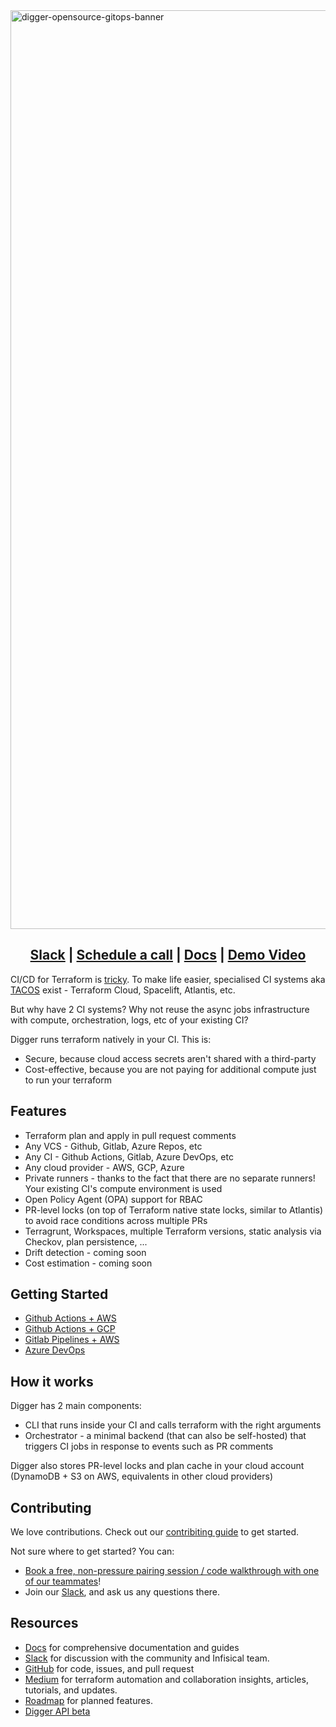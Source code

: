 <img width="1470" alt="digger-opensource-gitops-banner" src="https://github.com/diggerhq/digger/assets/1280498/7fb44db3-38ca-4021-8714-87a2f1a14982">

<h2 align="center">
  <a href="https://join.slack.com/t/diggertalk/shared_invite/zt-1tocl4w0x-E3RkpPiK7zQkehl8O78g8Q">Slack</a> |
  <a href="https://calendly.com/diggerdev/digger-open-source-terraform-cloud-alternativ-clone?month=2023-07">Schedule a call</a> |
  <a href="https://digger-20.mintlify.app">Docs</a> | 
  <a href="https://www.loom.com/share/51f27994d95f4dc5bb6eea579e1fa8dc?sid=403f161a-6c0b-44ac-af57-cc9b56190f64">Demo Video</a>

</h2>

CI/CD for Terraform is [tricky](https://itnext.io/pains-in-terraform-collaboration-249a56b4534e). To make life easier, specialised CI systems aka [TACOS](https://itnext.io/spice-up-your-infrastructure-as-code-with-tacos-1a9c179e0783) exist - Terraform Cloud, Spacelift, Atlantis, etc.

But why have 2 CI systems? Why not reuse the async jobs infrastructure with compute, orchestration, logs, etc of your existing CI?

Digger runs terraform natively in your CI. This is:

- Secure, because cloud access secrets aren't shared with a third-party
- Cost-effective, because you are not paying for additional compute just to run your terraform

## Features
- Terraform plan and apply in pull request comments
- Any VCS - Github, Gitlab, Azure Repos, etc
- Any CI - Github Actions, Gitlab, Azure DevOps, etc
- Any cloud provider - AWS, GCP, Azure
- Private runners - thanks to the fact that there are no separate runners! Your existing CI's compute environment is used
- Open Policy Agent (OPA) support for RBAC
- PR-level locks (on top of Terraform native state locks, similar to Atlantis) to avoid race conditions across multiple PRs
- Terragrunt, Workspaces, multiple Terraform versions, static analysis via Checkov, plan persistence, ...
- Drift detection - coming soon
- Cost estimation - coming soon

## Getting Started

- [Github Actions + AWS](https://docs.digger.dev/getting-started/github-actions-+-aws)
- [Github Actions + GCP](https://docs.digger.dev/getting-started/github-actions-and-gcp)
- [Gitlab Pipelines + AWS](https://docs.digger.dev/getting-started/gitlab-pipelines-+-aws)
- [Azure DevOps](https://docs.digger.dev/getting-started/azure-devops)

## How it works

Digger has 2 main components:
- CLI that runs inside your CI and calls terraform with the right arguments
- Orchestrator - a minimal backend (that can also be self-hosted) that triggers CI jobs in response to events such as PR comments

Digger also stores PR-level locks and plan cache in your cloud account (DynamoDB + S3 on AWS, equivalents in other cloud providers)

## Contributing

We love contributions. Check out our [contribiting guide](CONTRIBUTING.md) to get started. 

Not sure where to get started? You can:

-   [Book a free, non-pressure pairing session / code walkthrough with one of our teammates](https://calendly.com/diggerdev/digger-pro-demo-clone)!
-   Join our <a href="https://join.slack.com/t/diggertalk/shared_invite/zt-1tocl4w0x-E3RkpPiK7zQkehl8O78g8Q">Slack</a>, and ask us any questions there.


## Resources

- [Docs](https://docs.digger.dev/) for comprehensive documentation and guides
- [Slack](https://join.slack.com/t/diggertalk/shared_invite/zt-1tocl4w0x-E3RkpPiK7zQkehl8O78g8Q) for discussion with the community and Infisical team.
- [GitHub](https://github.com/diggerhq/digger) for code, issues, and pull request
- [Medium](https://medium.com/@DiggerHQ) for terraform automation and collaboration insights, articles, tutorials, and updates.
- [Roadmap](https://diggerdev.notion.site/Digger-Roadmap-845a90fb17954afca80431580e1b3958?pvs=4) for planned features.
- [Digger API beta](https://github.com/diggerhq/api) 
